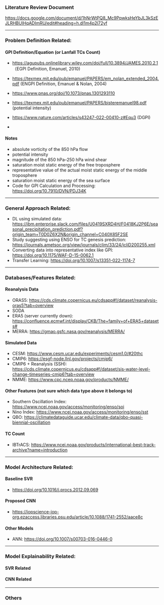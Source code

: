 ### Literature Review Document
https://docs.google.com/document/d/1hNrWtPQ8_Mc9PpwksHeYbJL3kSzEJLRHBUIHqADImRU/edit#heading=h.dl1m4p2l72yf

--------------------------------------
### Problem Definition Related:

 #### GPI Definition/Equation (or Lanfall TCs Count)
 - https://agupubs.onlinelibrary.wiley.com/doi/full/10.3894/JAMES.2010.2.1 （EGPI Definition, Emanuel, 2010) 
 - https://texmex.mit.edu/pub/emanuel/PAPERS/em_nolan_extended_2004.pdf (ENGPI Definition, Emanuel & Nolan, 2004)
 - https://www.pnas.org/doi/10.1073/pnas.1301293110
 - https://texmex.mit.edu/pub/emanuel/PAPERS/bisteremanuel98.pdf (potential intensity)
 - https://www.nature.com/articles/s43247-022-00410-z#Equ3 (DGPI)

 - 
 
 #### Notes
 - absolute vorticity of the 850 hPa flow
 - potential intensity
 - magnitude of the 850 hPa–250 hPa wind shear
 - saturation moist static energy of the free troposphere
 - representative value of the actual moist static energy of the middle troposphere
 - saturation moist static energy of the sea surface
 - Code for GPI Calculation and Processing: https://doi.org/10.7910/DVN/PDJ34K
 
 

--------------------------------------
### General Approach Related:
- DL using simulated data: https://ibm.enterprise.slack.com/files/U0419SXRD4H/F0418KJ2P6E/seasonal_precipitation_prediction.pdf?origin_team=T0D0Z6X2N&origin_channel=C040X85F2SE
- Study suggesting using ENSO for TC genesis prediction: https://journals.ametsoc.org/view/journals/clim/33/24/jcliD200255.xml
- Converting data into representative index like GPI: https://doi.org/10.1175/WAF-D-15-0062.1
- Transfer Learning: https://doi.org/10.1007/s13351-022-1174-7

--------------------------------------
### Databases/Features Related:
 #### Reanalysis Data
 - ORAS5: https://cds.climate.copernicus.eu/cdsapp#!/dataset/reanalysis-oras5?tab=overview
 - SODA
 - ERA5 (server currently down): https://confluence.ecmwf.int/display/CKB/The+family+of+ERA5+datasets#
 - MERRA: https://gmao.gsfc.nasa.gov/reanalysis/MERRA/

 #### Simulated Data
 - CESM: https://www.cesm.ucar.edu/experiments/cesm1.0/#20thc
 - CMIP6: https://esgf-node.llnl.gov/projects/cmip6/
 - CMIP6 + Reanalysis (SSH): https://cds.climate.copernicus.eu/cdsapp#!/dataset/sis-water-level-change-timeseries-cmip6?tab=overview
 - NMME: https://www.cpc.ncep.noaa.gov/products/NMME/

 #### Other Features (not sure which data type above it belongs to)
 - Southern Oscillation Index: https://www.ncei.noaa.gov/access/monitoring/enso/soi
 - Nino Index: https://www.ncei.noaa.gov/access/monitoring/enso/sst
 - QBO: https://climatedataguide.ucar.edu/climate-data/qbo-quasi-biennial-oscillation
 
 #### TC Count
 - IBTrACS: https://www.ncei.noaa.gov/products/international-best-track-archive?name=introduction
--------------------------------------
### Model Architecture Related:

 #### Baseline SVR
 - https://doi.org/10.1016/j.procs.2012.09.069

 #### Proposed CNN
 - https://iopscience-iop-org.ezaccess.libraries.psu.edu/article/10.1088/1741-2552/aace8c
 
 #### Other Models
 - ANN: https://doi.org/10.1007/s00703-016-0446-0
--------------------------------------
### Model Explainability Related:

 #### SVR Related
 
 #### CNN Related
 
--------------------------------------
### Others
